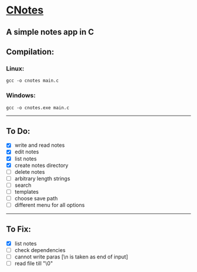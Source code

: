 # <u><b>CNotes</b></u>

## A simple notes app in C 

## <b>Compilation:</b>

### Linux:

```
gcc -o cnotes main.c
```

### Windows:

```
gcc -o cnotes.exe main.c
```

---

## <b>To Do:</b>

- [x] write and read notes
- [x] edit notes
- [x] list notes
- [x] create notes directory
- [ ] delete notes
- [ ] arbitrary length strings
- [ ] search
- [ ] templates
- [ ] choose save path
- [ ] different menu for all options

---

## <b>To Fix:</b>

- [x] list notes
- [ ] check dependencies
- [ ] cannot write paras [\n is taken as end of input]
- [ ] read file till "\0"
